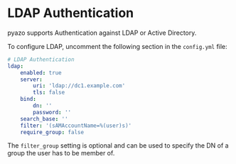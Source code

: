 # LDAP Authentication

pyazo supports Authentication against LDAP or Active Directory.

To configure LDAP, uncomment the following section in the `config.yml` file:

```yml
# LDAP Authentication
ldap:
    enabled: true
    server:
        uri: 'ldap://dc1.example.com'
        tls: false
    bind:
        dn: ''
        password: ''
    search_base: ''
    filter: '(sAMAccountName=%(user)s)'
    require_group: false
```

The `filter_group` setting is optional and can be used to specify the DN of a group the user has to be member of.
